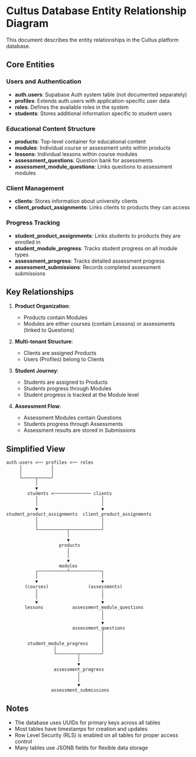 # Cultus Database Entity Relationship Diagram

This document describes the entity relationships in the Cultus platform database.

## Core Entities

### Users and Authentication

- **auth.users**: Supabase Auth system table (not documented separately)
- **profiles**: Extends auth.users with application-specific user data
- **roles**: Defines the available roles in the system
- **students**: Stores additional information specific to student users

### Educational Content Structure

- **products**: Top-level container for educational content
- **modules**: Individual course or assessment units within products
- **lessons**: Individual lessons within course modules
- **assessment_questions**: Question bank for assessments
- **assessment_module_questions**: Links questions to assessment modules

### Client Management

- **clients**: Stores information about university clients
- **client_product_assignments**: Links clients to products they can access

### Progress Tracking

- **student_product_assignments**: Links students to products they are enrolled in
- **student_module_progress**: Tracks student progress on all module types
- **assessment_progress**: Tracks detailed assessment progress
- **assessment_submissions**: Records completed assessment submissions

## Key Relationships

1. **Product Organization**:
   - Products contain Modules
   - Modules are either courses (contain Lessons) or assessments (linked to Questions)

2. **Multi-tenant Structure**:
   - Clients are assigned Products
   - Users (Profiles) belong to Clients

3. **Student Journey**:
   - Students are assigned to Products
   - Students progress through Modules
   - Student progress is tracked at the Module level

4. **Assessment Flow**:
   - Assessment Modules contain Questions
   - Students progress through Assessments
   - Assessment results are stored in Submissions

## Simplified View

```
auth.users <── profiles <── roles
     │           │
     │           │
     └─────┬─────┘
           │
           ▼
        students <────────────── clients
           │                        │
           │                        │
           ▼                        ▼
student_product_assignments  client_product_assignments
           │                        │
           │                        │
           └───────────┬────────────┘
                       │
                       ▼
                    products
                       │
                       │
                       ▼
                    modules
           ┌───────────┴────────────┐
           │                        │
           ▼                        ▼
       (courses)               (assessments)
           │                        │
           │                        │
           ▼                        ▼
       lessons           assessment_module_questions
                                    │
                                    │
                                    ▼
                         assessment_questions
                                    │
                                    │
        student_module_progress     │
                  │                 │
                  └────────┬────────┘
                           │
                           ▼
                  assessment_progress
                           │
                           │
                           ▼
                 assessment_submissions
```

## Notes

- The database uses UUIDs for primary keys across all tables
- Most tables have timestamps for creation and updates
- Row Level Security (RLS) is enabled on all tables for proper access control
- Many tables use JSONB fields for flexible data storage 